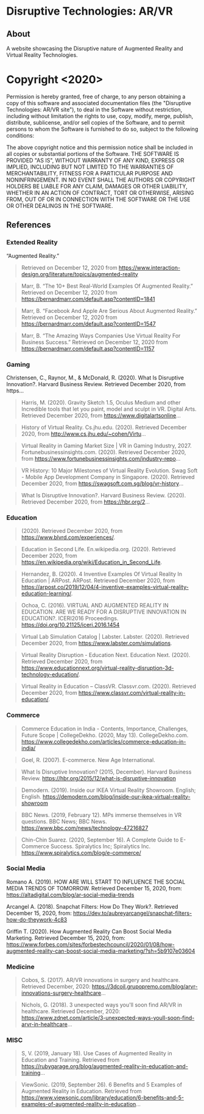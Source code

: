 # Disruptive Technologies: AR/VR
## About
A website showcasing the Disruptive nature of Augmented Reality and Virtual Reality Technologies.






# Copyright <2020> <mint-ras>

Permission is hereby granted, free of charge, to any person obtaining a copy of this software and associated documentation files (the "Disruptive Technologies: AR/VR site"), to deal in the Software without restriction, including without limitation the rights to use, copy, modify, merge, publish, distribute, sublicense, and/or sell copies of the Software, and to permit persons to whom the Software is furnished to do so, subject to the following conditions:

The above copyright notice and this permission notice shall be included in all copies or substantial portions of the Software.
THE SOFTWARE IS PROVIDED "AS IS", WITHOUT WARRANTY OF ANY KIND, EXPRESS OR IMPLIED, INCLUDING BUT NOT LIMITED TO THE WARRANTIES OF MERCHANTABILITY, FITNESS FOR A PARTICULAR PURPOSE AND NONINFRINGEMENT. IN NO EVENT SHALL THE AUTHORS OR COPYRIGHT HOLDERS BE LIABLE FOR ANY CLAIM, DAMAGES OR OTHER LIABILITY, WHETHER IN AN ACTION OF CONTRACT, TORT OR OTHERWISE, ARISING FROM, OUT OF OR IN CONNECTION WITH THE SOFTWARE OR THE USE OR OTHER DEALINGS IN THE SOFTWARE.


































## References
### Extended Reality
“Augmented Reality.”
>Retrieved on December 12, 2020 from https://www.interaction-design.org/literature/topics/augmented-reality

>Marr, B. “The 10+ Best Real-World Examples Of Augmented Reality.”
Retrieved on December 12, 2020 from https://bernardmarr.com/default.asp?contentID=1841

>Marr, B. “Facebook And Apple Are Serious About Augmented Reality.”
Retrieved on December 12, 2020 from https://bernardmarr.com/default.asp?contentID=1547

>Marr, B. “The Amazing Ways Companies Use Virtual Reality For Business Success.”
Retrieved on December 12, 2020 from https://bernardmarr.com/default.asp?contentID=1157

### Gaming
Christensen, C., Raynor, M., & McDonald, R. (2020). What Is Disruptive Innovation?. Harvard Business Review. Retrieved December 2020, from https...

>Harris, M. (2020). Gravity Sketch 1.5, Oculus Medium and other Incredible tools that let you paint, model and sculpt in VR. Digital Arts.
Retrieved December 2020, from https://www.digitalartsonline...

>History of Virtual Reality. Cs.jhu.edu. (2020).
Retrieved December 2020, from http://www.cs.jhu.edu/~cohen/Virtu...

>Virtual Reality in Gaming Market Size | VR in Gaming Industry, 2027. Fortunebusinessinsights.com. (2020).
Retrieved December 2020, from https://www.fortunebusinessinsights.com/industry-repo...

>VR History: 10 Major Milestones of Virtual Reality Evolution. Swag Soft - Mobile App Development Company in Singapore. (2020).
Retrieved December 2020, from https://swagsoft.com.sg/blog/vr-history...

>What Is Disruptive Innovation?. Harvard Business Review. (2020).
Retrieved December 2020, from https://hbr.org/2...

### Education
>(2020). Retrieved December 2020, from https://www.blvrd.com/experiences/.

>Education in Second Life. En.wikipedia.org. (2020). Retrieved December 2020, from https://en.wikipedia.org/wiki/Education_in_Second_Life.

>Hernandez, B. (2020). 4 Inventive Examples Of Virtual Reality In Education | ARPost. ARPost. Retrieved December 2020, from https://arpost.co/2019/12/04/4-inventive-examples-virtual-reality-education-learning/.

>Ochoa, C. (2016). VIRTUAL AND AUGMENTED REALITY IN EDUCATION. ARE WE READY FOR A DISRUPTIVE INNOVATION IN EDUCATION?. ICERI2016 Proceedings. https://doi.org/10.21125/iceri.2016.1454

>Virtual Lab Simulation Catalog | Labster. Labster. (2020). Retrieved December 2020, from https://www.labster.com/simulations.

>Virtual Reality Disruption - Education Next. Education Next. (2020). Retrieved December 2020, from https://www.educationnext.org/virtual-reality-disruption-3d-technology-education/.

>Virtual Reality in Education – ClassVR. Classvr.com. (2020). Retrieved December 2020, from https://www.classvr.com/virtual-reality-in-education/.

### Commerce
>Commerce Education in India - Contents, Importance, Challenges, Future Scope | CollegeDekho. (2020, May 13). CollegeDekho.com. https://www.collegedekho.com/articles/commerce-education-in-india/

>Goel, R. (2007). E-commerce. New Age International.

>What Is Disruptive Innovation? (2015, December). Harvard Business Review. https://hbr.org/2015/12/what-is-disruptive-innovation

>Demodern. (2019). Inside our IKEA Virtual Reality Showroom. English; English. https://demodern.com/blog/inside-our-ikea-virtual-reality-showroom

>BBC News. (2019, February 12). MPs immerse themselves in VR questions. BBC News; BBC News. https://www.bbc.com/news/technology-47216827

>Chin-Chin Suarez. (2020, September 16). A Complete Guide to E-Commerce Success. Spiralytics Inc; Spiralytics Inc. https://www.spiralytics.com/blog/e-commerce/

### Social Media
Romano A. (2019). HOW ARE WILL START TO INFLUENCE THE SOCIAL MEDIA TRENDS OF TOMORROW. Retrieved December 15, 2020, from: https://altadigital.com/blog/ar-social-media-trends

Arcangel A. (2018). Snapchat Filters: How Do They Work?. Retrieved December 15, 2020, from: https://dev.to/aubreyarcangel/snapchat-filters-how-do-theywork-4c83

Griffin T. (2020). How Augmented Reality Can Boost Social Media Marketing. Retrieved December 15, 2020, from: https://www.forbes.com/sites/forbestechcouncil/2020/01/08/how-augmented-reality-can-boost-social-media-marketing/?sh=5b9107e03604

### Medicine
>Cobos, S. (2017). AR/VR innovations in surgery and healthcare. Retrieved December, 2020: https://3dcoil.grupopremo.com/blog/arvr-innovations-surgery-healthcare...

>Nichols, G. (2018). 3 unexpected ways you'll soon find AR/VR in healthcare. Retrieved December, 2020: https://www.zdnet.com/article/3-unexpected-ways-youll-soon-find-arvr-in-healthcare...


### MISC
>S, V. (2019, January 18). Use Cases of Augmented Reality in Education and Training. Retrieved from https://rubygarage.org/blog/augmented-reality-in-education-and-training...

>ViewSonic. (2019, September 26). 6 Benefits and 5 Examples of Augmented Reality in Education. Retrieved from https://www.viewsonic.com/library/education/6-benefits-and-5-examples-of-augmented-reality-in-education...
